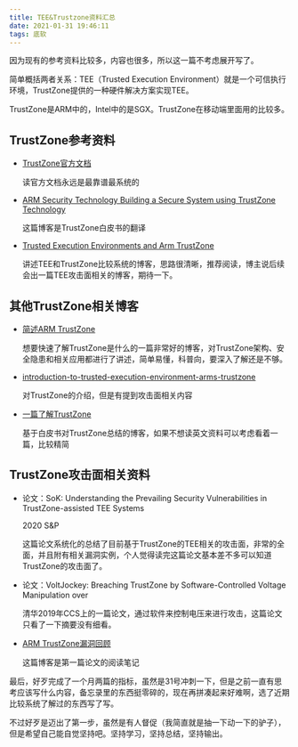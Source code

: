 ```yaml
---
title: TEE&Trustzone资料汇总
date: 2021-01-31 19:46:11
tags: 底软
---
```




因为现有的参考资料比较多，内容也很多，所以这一篇不考虑展开写了。

简单概括两者关系：TEE（Trusted Execution Environment）就是一个可信执行环境，TrustZone提供的一种硬件解决方案实现TEE。
<!--more-->

TrustZone是ARM中的，Intel中的是SGX。TrustZone在移动端里面用的比较多。



## TrustZone参考资料

- [TrustZone官方文档](https://developer.arm.com/documentation)

  读官方文档永远是最靠谱最系统的

- [ARM Security Technology Building a Secure System using TrustZone Technology](https://blog.csdn.net/embededman/article/details/105768058)

  这篇博客是TrustZone白皮书的翻译

- [Trusted Execution Environments and Arm TrustZone](https://azeria-labs.com/trusted-execution-environments-tee-and-trustzone/)

  讲述TEE和TrustZone比较系统的博客，思路很清晰，推荐阅读，博主说后续会出一篇TEE攻击面相关的博客，期待一下。



## 其他TrustZone相关博客

- [简述ARM TrustZone](https://zhuanlan.zhihu.com/p/101486119)

  想要快速了解TrustZone是什么的一篇非常好的博客，对TrustZone架构、安全隐患和相关应用都进行了讲述，简单易懂，科普向，要深入了解还是不够。

- [introduction-to-trusted-execution-environment-arms-trustzone](https://blog.quarkslab.com/introduction-to-trusted-execution-environment-arms-trustzone.html)

  对TrustZone的介绍，但是有提到攻击面相关内容

- [一篇了解TrustZone](https://blog.csdn.net/guyongqiangx/article/details/78020257)

  基于白皮书对TrustZone总结的博客，如果不想读英文资料可以考虑看着一篇，比较精简



## TrustZone攻击面相关资料

- 论文：SoK: Understanding the Prevailing Security Vulnerabilities in TrustZone-assisted TEE Systems

  2020 S&P

  这篇论文系统化的总结了目前基于TrustZone的TEE相关的攻击面，非常的全面，并且附有相关漏洞实例，个人觉得读完这篇论文基本差不多可以知道TrustZone的攻击面了。

- 论文：VoltJockey: Breaching TrustZone by Software-Controlled Voltage Manipulation over

  清华2019年CCS上的一篇论文，通过软件来控制电压来进行攻击，这篇论文只看了一下摘要没有细看。

- [ARM TrustZone漏洞回顾](https://maxul.github.io/2020/09/27/TZ-revisit/)

  这篇博客是第一篇论文的阅读笔记
  

最后，好歹完成了一个月两篇的指标，虽然是31号冲刺一下，但是之前一直有思考应该写什么内容，备忘录里的东西挺零碎的，现在再拼凑起来好难啊，选了近期比较系统了解过的东西写了写。

不过好歹是迈出了第一步，虽然是有人督促（我简直就是抽一下动一下的驴子），但是希望自己能自觉坚持吧。坚持学习，坚持总结，坚持输出。

